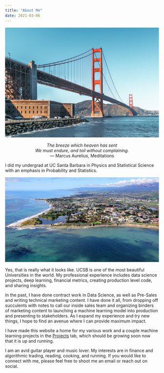 ```yaml
---
title: "About Me"
date: 2021-03-06
---
```

![](unsplashed_bridge.jpg)

<p align="center"><i>The breeze which heaven has sent<br>We must endure, and toil without complaining.</i><br> ― Marcus Aurelius, Meditations</p>

I did my undergrad at UC Santa Barbara in Physics and Statistical Science with an emphasis in Probability and Statistics. 

![An aerial view of the UCSB campus.](ucsb.jpg)

Yes, that is really what it looks like. UCSB is one of the most beautiful Universities in the world. My professional experience includes data science projects, deep learning, financial metrics, creating production level code, and sharing insights.

In the past, I have done contract work in Data Science, as well as Pre-Sales and writing technical marketing content. I have done it all, from dropping off succulents with notes to call our inside sales team and organizing binders of marketing content to launching a machine learning model into production and presenting to stakeholders. As I expand my experience and try new things, I hope to find an avenue where I can provide maximum impact.

I have made this website a home for my various work and a couple machine learning projects in the [Projects](/categories/projects/) tab, which should be growing soon now that it is up and running. 

I am an avid guitar player and music lover. My interests are in finance and algorithmic trading, reading, cooking, and running. If you would like to connect with me, please feel free to shoot me an email or reach out on social.